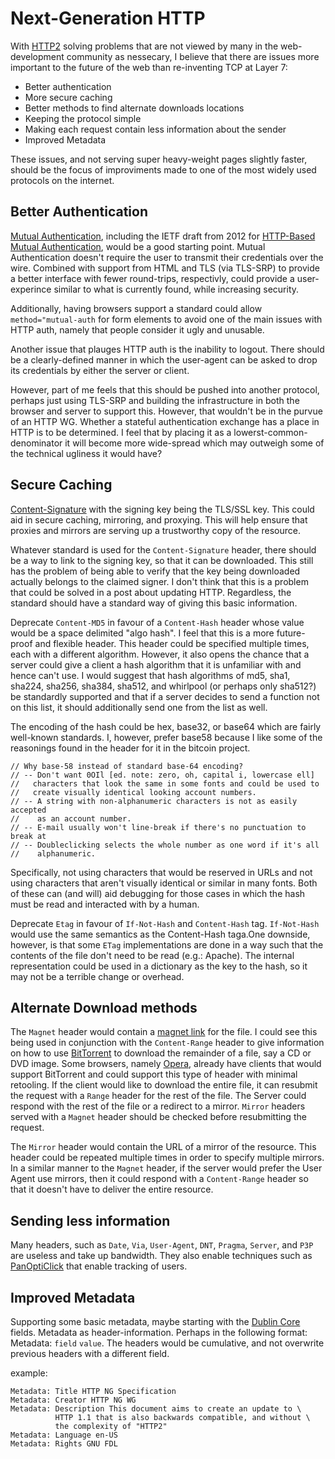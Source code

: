 Next-Generation HTTP
====================

With [HTTP2](http://http2.github.io/) solving problems that are not
viewed by many in the web-development community as nessecary, I believe
that there are issues more important to the future of the web than
re-inventing TCP at Layer 7:

* Better authentication
* More secure caching
* Better methods to find alternate downloads locations
* Keeping the protocol simple
* Making each request contain less information about the sender
* Improved Metadata

These issues, and not serving super heavy-weight pages slightly faster,
should be the focus of improviments made to one of the most widely used
protocols on the internet.

Better Authentication
---------------------

[Mutual Authentication](http://en.wikipedia.org/wiki/Mutual_authentication), 
including the IETF draft from 2012 for
[HTTP-Based Mutual Authentication](https://tools.ietf.org/id/draft-oiwa-http-mutualauth-12.txt),
would be a good starting point. Mutual Authentication doesn't require
the user to transmit their credentials over the wire. Combined with
support from HTML and TLS (via TLS-SRP) to provide a better interface
with fewer round-trips, respectivly, could provide a user-experince
similar to what is currently found, while increasing security.

Additionally, having browsers support a standard could allow `method="mutual-auth`
for form elements to avoid one of the main issues with HTTP auth, namely
that people consider it ugly and unusable.

Another issue that plauges HTTP auth is the inability to logout.  There
should be a clearly-defined manner in which the user-agent can be asked to
drop its credentials by either the server or client.

However, part of me feels that this should be pushed into another
protocol, perhaps just using TLS-SRP and building the infrastructure in
both the browser and server to support this. However, that wouldn't be
in the purvue of an HTTP WG. Whether a stateful authentication exchange
has a place in HTTP is to be determined. I feel that by placing it as a
lowerst-common-denominator it will become more wide-spread which may
outweigh some of the technical ugliness it would have?

Secure Caching
--------------

[Content-Signature](https://tools.ietf.org/html/draft-burke-content-signature-00)
with the signing key being the TLS/SSL key. This could aid in secure
caching, mirroring, and proxying. This will help ensure that proxies and
mirrors are serving up a trustworthy copy of the resource.

Whatever standard is used for the `Content-Signature` header, there should
be a way to link to the signing key, so that it can be downloaded. This
still has the problem of being able to verify that the key being
downloaded actually belongs to the claimed signer. I don't think that
this is a problem that could be solved in a post about updating HTTP.
Regardless, the standard should have a standard way of giving this basic
information.

Deprecate `Content-MD5` in favour of a `Content-Hash` header whose value
would be a space delimited "algo hash". I feel that this is a more
future-proof and flexible header. This header could be specified
multiple times, each with a different algorithm. However, it also opens
the chance that a server could give a client a hash algorithm that it is
unfamiliar with and hence can't use. I would suggest that hash
algorithms of md5, sha1, sha224, sha256, sha384, sha512, and whirlpool
(or perhaps only sha512?) be standardly supported and that if a server
decides to send a function not on this list, it should additionally send
one from the list as well.

The encoding of the hash could be hex, base32, or base64 which are
fairly well-known standards. I, however, prefer base58 because I like
some of the reasonings found in the header for it in the bitcoin
project.

```
// Why base-58 instead of standard base-64 encoding?
// -- Don't want 0OIl [ed. note: zero, oh, capital i, lowercase ell]
//   characters that look the same in some fonts and could be used to
//   create visually identical looking account numbers.
// -- A string with non-alphanumeric characters is not as easily accepted
//    as an account number.
// -- E-mail usually won't line-break if there's no punctuation to break at
// -- Doubleclicking selects the whole number as one word if it's all
//    alphanumeric.
```

Specifically, not using characters that would be reserved in URLs and
not using characters that aren't visually identical or similar in many
fonts. Both of these can (and will) aid debugging for those cases in
which the hash must be read and interacted with by a human.

Deprecate `Etag` in favour of `If-Not-Hash` and `Content-Hash` tag.
`If-Not-Hash` would use the same semantics as the Content-Hash taga.One
downside, however, is that some `ETag` implementations are done in a way
such that the contents of the file don't need to be read (e.g.: Apache).
The internal representation could be used in a dictionary as the key to
the hash, so it may not be a terrible change or overhead.

Alternate Download methods
--------------------------

The `Magnet` header would contain a [magnet
link](https://en.wikipedia.org/wiki/Magnet_URI_scheme) for the file.  I
could see this being used in conjunction with the `Content-Range` header
to give information on how to use
[BitTorrent](https://en.wikipedia.org/wiki/BitTorrent) to download the
remainder of a file, say a CD or DVD image. Some browsers, namely
[Opera](http://help.opera.com/Windows/9.00/en/bittorrent.html), already
have clients that would support BitTorrent and could support this type
of header with minimal retooling. If the client would like to download
the entire file, it can resubmit the request with a `Range` header for the
rest of the file. The Server could respond with the rest of the file or
a redirect to a mirror. `Mirror` headers served with a `Magnet` header
should be checked before resubmitting the request.

The `Mirror` header would contain the URL of a mirror of the resource.
This header could be repeated multiple times in order to specify
multiple mirrors.  In a similar manner to the `Magnet` header, if the
server would prefer the User Agent use mirrors, then it could respond
with a `Content-Range` header so that it doesn't have to deliver the
entire resource.

Sending less information
-----------------------

Many headers, such as `Date`, `Via`, `User-Agent`, `DNT`, `Pragma`,
`Server`, and `P3P` are useless and take up bandwidth. They also enable
techniques such as [PanOptiClick](https://panopticlick.eff.org/) that
enable tracking of users.

Improved Metadata
-----------------

Supporting some basic metadata, maybe starting with the [Dublin
Core](http://en.wikipedia.org/wiki/Dublin_Core) fields. Metadata as
header-information. Perhaps in the following format: Metadata: `field`
`value`. The headers would be cumulative, and not overwrite previous
headers with a different field.

example:

```
Metadata: Title HTTP NG Specification
Metadata: Creator HTTP NG WG
Metadata: Description This document aims to create an update to \
          HTTP 1.1 that is also backwards compatible, and without \
          the complexity of "HTTP2"
Metadata: Language en-US
Metadata: Rights GNU FDL
```
